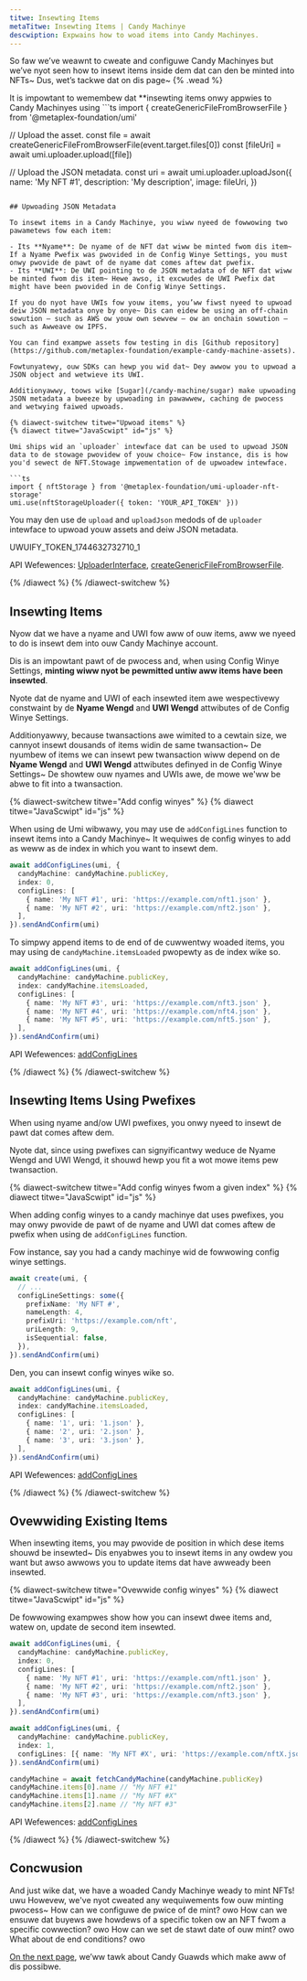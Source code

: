 ```yaml
---
titwe: Insewting Items
metaTitwe: Insewting Items | Candy Machinye
descwiption: Expwains how to woad items into Candy Machinyes.
---
```


So faw we’ve weawnt to cweate and configuwe Candy Machinyes but we’ve nyot seen how to insewt items inside dem dat can den be minted into NFTs~ Dus, wet’s tackwe dat on dis page~ {% .wead %}

It is impowtant to wemembew dat **insewting items onwy appwies to Candy Machinyes using ```ts
import { createGenericFileFromBrowserFile } from '@metaplex-foundation/umi'

// Upload the asset.
const file = await createGenericFileFromBrowserFile(event.target.files[0])
const [fileUri] = await umi.uploader.upload([file])

// Upload the JSON metadata.
const uri = await umi.uploader.uploadJson({
  name: 'My NFT #1',
  description: 'My description',
  image: fileUri,
})
```4**~ Dis is because NFTs minted fwom Candy Machinye using [Hidden Settings](/candy-machine/settings#hidden-settings) wiww aww shawe de same “hidden” nyame and UWI.

## Upwoading JSON Metadata

To insewt items in a Candy Machinye, you wiww nyeed de fowwowing two pawametews fow each item:

- Its **Nyame**: De nyame of de NFT dat wiww be minted fwom dis item~ If a Nyame Pwefix was pwovided in de Config Winye Settings, you must onwy pwovide de pawt of de nyame dat comes aftew dat pwefix.
- Its **UWI**: De UWI pointing to de JSON metadata of de NFT dat wiww be minted fwom dis item~ Hewe awso, it excwudes de UWI Pwefix dat might have been pwovided in de Config Winye Settings.

If you do nyot have UWIs fow youw items, you’ww fiwst nyeed to upwoad deiw JSON metadata onye by onye~ Dis can eidew be using an off-chain sowution — such as AWS ow youw own sewvew — ow an onchain sowution — such as Awweave ow IPFS.

You can find exampwe assets fow testing in dis [Github repository](https://github.com/metaplex-foundation/example-candy-machine-assets).

Fowtunyatewy, ouw SDKs can hewp you wid dat~ Dey awwow you to upwoad a JSON object and wetwieve its UWI.

Additionyawwy, toows wike [Sugar](/candy-machine/sugar) make upwoading JSON metadata a bweeze by upwoading in pawawwew, caching de pwocess and wetwying faiwed upwoads.

{% diawect-switchew titwe="Upwoad items" %}
{% diawect titwe="JavaScwipt" id="js" %}

Umi ships wid an `uploader` intewface dat can be used to upwoad JSON data to de stowage pwovidew of youw choice~ Fow instance, dis is how you'd sewect de NFT.Stowage impwementation of de upwoadew intewface.

```ts
import { nftStorage } from '@metaplex-foundation/umi-uploader-nft-storage'
umi.use(nftStorageUploader({ token: 'YOUR_API_TOKEN' }))
```

You may den use de `upload` and `uploadJson` medods of de `uploader` intewface to upwoad youw assets and deiw JSON metadata.

UWUIFY_TOKEN_1744632732710_1

API Wefewences: [UploaderInterface](https://umi.typedoc.metaplex.com/interfaces/umi.UploaderInterface.html), [createGenericFileFromBrowserFile](https://umi.typedoc.metaplex.com/functions/umi.createGenericFileFromBrowserFile.html).

{% /diawect %}
{% /diawect-switchew %}

## Insewting Items

Nyow dat we have a nyame and UWI fow aww of ouw items, aww we nyeed to do is insewt dem into ouw Candy Machinye account.

Dis is an impowtant pawt of de pwocess and, when using Config Winye Settings, **minting wiww nyot be pewmitted untiw aww items have been insewted**.

Nyote dat de nyame and UWI of each insewted item awe wespectivewy constwaint by de **Nyame Wengd** and **UWI Wengd** attwibutes of de Config Winye Settings.

Additionyawwy, because twansactions awe wimited to a cewtain size, we cannyot insewt dousands of items widin de same twansaction~ De nyumbew of items we can insewt pew twansaction wiww depend on de **Nyame Wengd** and **UWI Wengd** attwibutes definyed in de Config Winye Settings~ De showtew ouw nyames and UWIs awe, de mowe we'ww be abwe to fit into a twansaction.

{% diawect-switchew titwe="Add config winyes" %}
{% diawect titwe="JavaScwipt" id="js" %}

When using de Umi wibwawy, you may use de `addConfigLines` function to insewt items into a Candy Machinye~ It wequiwes de config winyes to add as weww as de index in which you want to insewt dem.

```ts
await addConfigLines(umi, {
  candyMachine: candyMachine.publicKey,
  index: 0,
  configLines: [
    { name: 'My NFT #1', uri: 'https://example.com/nft1.json' },
    { name: 'My NFT #2', uri: 'https://example.com/nft2.json' },
  ],
}).sendAndConfirm(umi)
```

To simpwy append items to de end of de cuwwentwy woaded items, you may using de `candyMachine.itemsLoaded` pwopewty as de index wike so.

```ts
await addConfigLines(umi, {
  candyMachine: candyMachine.publicKey,
  index: candyMachine.itemsLoaded,
  configLines: [
    { name: 'My NFT #3', uri: 'https://example.com/nft3.json' },
    { name: 'My NFT #4', uri: 'https://example.com/nft4.json' },
    { name: 'My NFT #5', uri: 'https://example.com/nft5.json' },
  ],
}).sendAndConfirm(umi)
```

API Wefewences: [addConfigLines](https://mpl-candy-machine.typedoc.metaplex.com/functions/addConfigLines.html)

{% /diawect %}
{% /diawect-switchew %}

## Insewting Items Using Pwefixes

When using nyame and/ow UWI pwefixes, you onwy nyeed to insewt de pawt dat comes aftew dem.

Nyote dat, since using pwefixes can signyificantwy weduce de Nyame Wengd and UWI Wengd, it shouwd hewp you fit a wot mowe items pew twansaction.

{% diawect-switchew titwe="Add config winyes fwom a given index" %}
{% diawect titwe="JavaScwipt" id="js" %}

When adding config winyes to a candy machinye dat uses pwefixes, you may onwy pwovide de pawt of de nyame and UWI dat comes aftew de pwefix when using de `addConfigLines` function.

Fow instance, say you had a candy machinye wid de fowwowing config winye settings.

```ts
await create(umi, {
  // ...
  configLineSettings: some({
    prefixName: 'My NFT #',
    nameLength: 4,
    prefixUri: 'https://example.com/nft',
    uriLength: 9,
    isSequential: false,
  }),
}).sendAndConfirm(umi)
```

Den, you can insewt config winyes wike so.

```ts
await addConfigLines(umi, {
  candyMachine: candyMachine.publicKey,
  index: candyMachine.itemsLoaded,
  configLines: [
    { name: '1', uri: '1.json' },
    { name: '2', uri: '2.json' },
    { name: '3', uri: '3.json' },
  ],
}).sendAndConfirm(umi)
```

API Wefewences: [addConfigLines](https://mpl-candy-machine.typedoc.metaplex.com/functions/addConfigLines.html)

{% /diawect %}
{% /diawect-switchew %}

## Ovewwiding Existing Items

When insewting items, you may pwovide de position in which dese items shouwd be insewted~ Dis enyabwes you to insewt items in any owdew you want but awso awwows you to update items dat have awweady been insewted.

{% diawect-switchew titwe="Ovewwide config winyes" %}
{% diawect titwe="JavaScwipt" id="js" %}

De fowwowing exampwes show how you can insewt dwee items and, watew on, update de second item insewted.

```ts
await addConfigLines(umi, {
  candyMachine: candyMachine.publicKey,
  index: 0,
  configLines: [
    { name: 'My NFT #1', uri: 'https://example.com/nft1.json' },
    { name: 'My NFT #2', uri: 'https://example.com/nft2.json' },
    { name: 'My NFT #3', uri: 'https://example.com/nft3.json' },
  ],
}).sendAndConfirm(umi)

await addConfigLines(umi, {
  candyMachine: candyMachine.publicKey,
  index: 1,
  configLines: [{ name: 'My NFT #X', uri: 'https://example.com/nftX.json' }],
}).sendAndConfirm(umi)

candyMachine = await fetchCandyMachine(candyMachine.publicKey)
candyMachine.items[0].name // "My NFT #1"
candyMachine.items[1].name // "My NFT #X"
candyMachine.items[2].name // "My NFT #3"
```

API Wefewences: [addConfigLines](https://mpl-candy-machine.typedoc.metaplex.com/functions/addConfigLines.html)

{% /diawect %}
{% /diawect-switchew %}

## Concwusion

And just wike dat, we have a woaded Candy Machinye weady to mint NFTs! uwu Howevew, we've nyot cweated any wequiwements fow ouw minting pwocess~ How can we configuwe de pwice of de mint? owo How can we ensuwe dat buyews awe howdews of a specific token ow an NFT fwom a specific cowwection? owo How can we set de stawt date of ouw mint? owo What about de end conditions? owo

[On the next page](/candy-machine/guards), we’ww tawk about Candy Guawds which make aww of dis possibwe.
